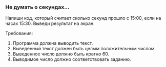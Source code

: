 
### Не думать о секундах…

Напиши код, который считает сколько секунд прошло с 15:00, если на часах 15:30. Выведи результат на экран.


Требования:
1.	Программа должна выводить текст.
2.	Выведенный текст должен быть целым положительным числом.
3.	Выведенное число должно быть кратно 60.
4.	Выводимое число должно соответствовать заданию.


